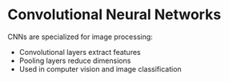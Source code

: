 # Convolutional Neural Networks

CNNs are specialized for image processing:
- Convolutional layers extract features
- Pooling layers reduce dimensions
- Used in computer vision and image classification